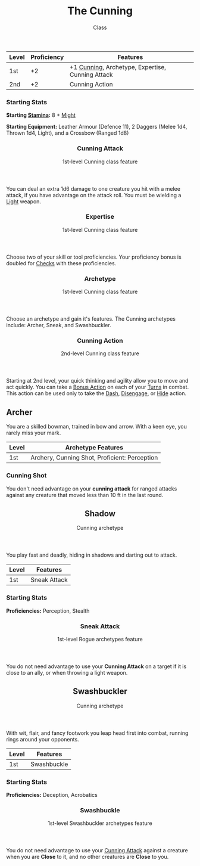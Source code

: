 <header>

# The Cunning

<p class="subheading">Class</p>

</header>

| Level | Proficiency | Features  |
| ----  | ----------- |- |
| 1st   | +2          | +1 [Cunning](pages/characters/attributes.md?id=cunning), Archetype, Expertise, Cunning Attack |
| 2nd   | +2          | Cunning Action |

### Starting Stats

**Starting [Stamina](pages/combat/stamina.md):** 8 + [Might](pages/characters/attributes.md?id=might)

**Starting Equipment:** Leather Armour (Defence 11), 2 Daggers (Melee 1d4, Thrown 1d4, Light), and a Crossbow (Ranged 1d8)

<header>

### Cunning Attack

<p class="subheading">1st-level Cunning class feature</p>

</header>

You can deal an extra 1d6 damage to one creature you hit with a melee attack, if you have advantage on the attack roll. You must be wielding a [Light](pages/combat/attacks.md?id=describing-attacks) weapon.

<header>

### Expertise

<p class="subheading">1st-level Cunning class feature</p>

</header>

Choose two of your skill or tool proficiencies. Your proficiency bonus is doubled for [Checks](pages/rules/rolling/checks.md) with these proficiencies.

<header>

### Archetype

<p class="subheading">1st-level Cunning class feature</p>

</header>

Choose an archetype and gain it's features. The Cunning archetypes include: Archer, Sneak, and Swashbuckler.

<header>

### Cunning Action

<p class="subheading">2nd-level Cunning class feature</p>

</header>

Starting at 2nd level, your quick thinking and agility allow you to move and act quickly. You can take a [Bonus Action](../../pages/combat/bonus-actions.md) on each of your [Turns](../../pages/combat/order.md) in combat. This action can be used only to take the [Dash](../../pages/combat/actions.md#dash), [Disengage](../../pages/combat/actions.md#disengage), or [Hide](../../pages/combat/actions.md#hide) action.

## Archer

You are a skilled bowman, trained in bow and arrow. With a keen eye, you rarely miss your mark.

| Level | Archetype Features |
| ----  | ------------------ |
| 1st   | Archery, Cunning Shot, Proficient: Perception |

### Cunning Shot

You don't need advantage on your **cunning attack** for ranged attacks against any creature that moved less than 10 ft in the last round.

<header>

## Shadow

<p class="subheading">Cunning archetype</p>

</header>

You play fast and deadly, hiding in shadows and darting out to attack.

| Level | Features |
| ----  | - |
| 1st   | Sneak Attack |

### Starting Stats

**Proficiencies:** Perception, Stealth

<header>

### Sneak Attack

<p class="subheading">1st-level Rogue archetypes feature</p>

</header>

You do not need advantage to use your **Cunning Attack** on a target if it is close to an ally, or when throwing a light weapon.

<header>

## Swashbuckler

<p class="subheading">Cunning archetype</p>

</header>

With wit, flair, and fancy footwork you leap head first into combat, running rings around your opponents.

| Level | Features
| ----  | -
| 1st   | Swashbuckle

### Starting Stats

**Proficiencies:** Deception, Acrobatics

<header>

### Swashbuckle

<p class="subheading">1st-level Swashbuckler archetypes feature</p>

</header>

You do not need advantage to use your [Cunning Attack](#cunning-attack) against a creature when you are **Close** to it, and no other creatures are **Close** to you.
